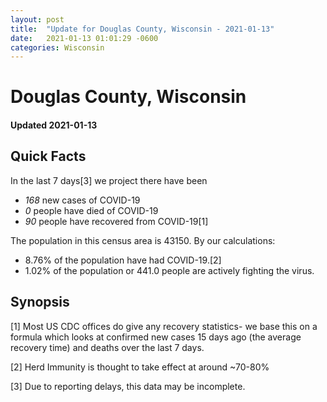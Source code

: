 ```yaml
---
layout: post
title:  "Update for Douglas County, Wisconsin - 2021-01-13"
date:   2021-01-13 01:01:29 -0600
categories: Wisconsin
---
```


# Douglas County, Wisconsin
#### Updated 2021-01-13

## Quick Facts

In the last 7 days[3] we project there have been
- *168* new cases of COVID-19
- *0* people have died of COVID-19
- *90* people have recovered from COVID-19[1]

The population in this census area is 43150. By our calculations:
- 8.76% of the population have had COVID-19.[2]
- 1.02% of the population or 441.0 people are actively fighting the virus.

## Synopsis




[1] Most US CDC offices do give any recovery statistics- we base this on a formula which looks at confirmed new cases
15 days ago (the average recovery time) and deaths over the last 7 days.

[2] Herd Immunity is thought to take effect at around ~70-80%

[3] Due to reporting delays, this data may be incomplete.
 
    